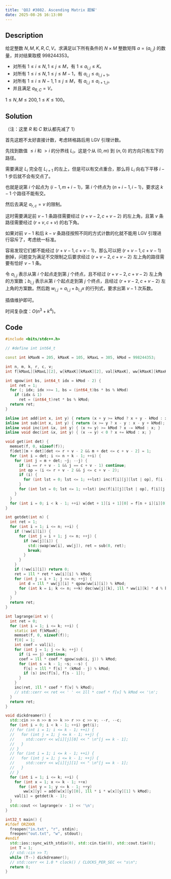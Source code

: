 ```yaml
---
title: 'QOJ #3082. Ascending Matrix 题解'
date: 2025-08-26 16:13:00
---
```


## Description

给定整数 $N, M, K, R, C, V$。求满足以下所有条件的 $N \times M$ 整数矩阵 $a = (a_{i,j})$ 的数量，并对结果取模 $998244353$。

- 对所有 $1 \leq i \leq N,\, 1 \leq j \leq M$，有 $1 \leq a_{i,j} \leq K$。
- 对所有 $1 \leq i \leq N,\, 1 \leq j \leq M-1$，有 $a_{i,j} \leq a_{i,j+1}$。
- 对所有 $1 \leq i \leq N-1,\, 1 \leq j \leq M$，有 $a_{i,j} \leq a_{i+1,j}$。
- 并且满足 $a_{R,C} = V$。

$1\leq N,M\leq 200,1\leq K\leq 100$。

## Solution

（注：这里 $R$ 和 $C$ 默认都先减了 $1$）

首先这题不太好直接计数，考虑转格路后用 LGV 引理计数。

先找到数值 $\leq i$ 和 $>i$ 的分界线 $L_i$，这是个从 $(0,m)$ 到 $(n,0)$ 的方向只有左下的路径。

需要满足 $L_i$ 完全在 $L_{i+1}$ 的左上，但是可以有交点重合，那么将 $L_i$ 向右下平移 $i-1$ 步后就不会有交点了。

也就是说第 $i$ 个起点为 $(i-1,m+i-1)$，第 $i$ 个终点为 $(n+i-1,i-1)$，要求这 $k-1$ 个路径不能有交。

然后去满足 $a_{r,c}=v$ 的限制。

这时需要满足前 $v-1$ 条路径需要经过 $(r+v-2,c+v-2)$ 的左上角，且第 $v$ 条路径需要经过 $(r+v,c+v)$ 的右下角。

如果对前 $v-1$ 和后 $k-v$ 条路径按照不同的方式计数的化就不能用 LGV 引理进行容斥了，考虑统一标准。

容易发现它们都不能经过 $(r+v-1,c+v-1)$，那么可以把 $(r+v-1,c+v-1)$ 删掉，问题变为满足不交限制之后要求经过 $(r+v-2,c+v-2)$ 左上角的路径需要有恰好 $v-1$ 条。

令 $a_{i,j}$ 表示从第 $i$ 个起点走到第 $j$ 个终点，且不经过 $(r+v-2,c+v-2)$ 左上角的方案数；$b_{i,j}$ 表示从第 $i$ 个起点走到第 $j$ 个终点，且经过 $(r+v-2,c+v-2)$ 左上角的方案数。然后跑 $w_{i,j}=a_{i,j}+b_{i,j}x$ 的行列式，要求出第 $v-1$ 次系数。

插值维护即可。

时间复杂度：$O(n^3+k^4)$。

## Code

```cpp
#include <bits/stdc++.h>

// #define int int64_t

const int kMaxN = 205, kMaxK = 105, kMaxL = 305, kMod = 998244353;

int n, m, k, r, c, v;
int f[kMaxL][kMaxL][2], w[kMaxK][kMaxK][2], val[kMaxK], ww[kMaxK][kMaxK];

int qpow(int bs, int64_t idx = kMod - 2) {
  int ret = 1;
  for (; idx; idx >>= 1, bs = (int64_t)bs * bs % kMod)
    if (idx & 1)
      ret = (int64_t)ret * bs % kMod;
  return ret;
}

inline int add(int x, int y) { return (x + y >= kMod ? x + y - kMod : x + y); }
inline int sub(int x, int y) { return (x >= y ? x - y : x - y + kMod); }
inline void inc(int &x, int y) { (x += y) >= kMod ? x -= kMod : x; }
inline void dec(int &x, int y) { (x -= y) < 0 ? x += kMod : x; }

void get(int det) {
  memset(f, 0, sizeof(f));
  f[det][m + det][det <= r + v - 2 && m + det <= c + v - 2] = 1;
  for (int i = det; i <= n + k - 1; ++i) {
    for (int j = m + det; ~j; --j) {
      if (i == r + v - 1 && j == c + v - 1) continue;
      int op = (i <= r + v - 2 && j <= c + v - 2);
      if (i) {
        for (int lst = 0; lst <= 1; ++lst) inc(f[i][j][lst | op], f[i - 1][j][lst]);
      }
      for (int lst = 0; lst <= 1; ++lst) inc(f[i][j][lst | op], f[i][j + 1][lst]);
    }
  }
  for (int i = 0; i < k - 1; ++i) w[det + 1][i + 1][0] = f[n + i][i][0], w[det + 1][i + 1][1] = f[n + i][i][1];
}

int getdet(int n) {
  int ret = 1;
  for (int i = 1; i <= n; ++i) {
    if (!ww[i][i]) {
      for (int j = i + 1; j <= n; ++j) {
        if (ww[j][i]) {
          std::swap(ww[i], ww[j]), ret = sub(0, ret);
          break;
        }
      }
    }
    if (!ww[i][i]) return 0;
    ret = 1ll * ret * ww[i][i] % kMod;
    for (int j = i + 1; j <= n; ++j) {
      int d = 1ll * ww[j][i] * qpow(ww[i][i]) % kMod;
      for (int k = i; k <= n; ++k) dec(ww[j][k], 1ll * ww[i][k] * d % kMod);
    }
  }
  return ret;
}

int lagrange(int v) {
  int ret = 0;
  for (int i = 1; i <= k; ++i) {
    static int f[kMaxK];
    memset(f, 0, sizeof(f));
    f[0] = 1;
    int coef = val[i];
    for (int j = 1; j <= k; ++j) {
      if (i == j) continue;
      coef = 1ll * coef * qpow(sub(i, j)) % kMod;
      for (int s = k - 1; ~s; --s) {
        f[s] = 1ll * f[s] * (kMod - j) % kMod;
        if (s) inc(f[s], f[s - 1]);
      }
    }
    inc(ret, 1ll * coef * f[v] % kMod);
    // std::cerr << ret << ' ' << 1ll * coef * f[v] % kMod << '\n';
  }
  return ret;
}

void dickdreamer() {
  std::cin >> n >> m >> k >> r >> c >> v; --r, --c;
  for (int i = 0; i < k - 1; ++i) get(i);
  // for (int i = 1; i <= k - 1; ++i) {
  //   for (int j = 1; j <= k - 1; ++j) {
  //     std::cerr << w[i][j][0] << " \n"[j == k - 1];
  //   }
  // }
  // for (int i = 1; i <= k - 1; ++i) {
  //   for (int j = 1; j <= k - 1; ++j) {
  //     std::cerr << w[i][j][1] << " \n"[j == k - 1];
  //   }
  // }
  for (int i = 1; i <= k; ++i) {
    for (int x = 1; x <= k - 1; ++x)
      for (int y = 1; y <= k - 1; ++y)
        ww[x][y] = add(w[x][y][0], 1ll * i * w[x][y][1] % kMod);
    val[i] = getdet(k - 1);
  }
  std::cout << lagrange(v - 1) << '\n';
}

int32_t main() {
#ifdef ORZXKR
  freopen("in.txt", "r", stdin);
  freopen("out.txt", "w", stdout);
#endif
  std::ios::sync_with_stdio(0), std::cin.tie(0), std::cout.tie(0);
  int T = 1;
  // std::cin >> T;
  while (T--) dickdreamer();
  // std::cerr << 1.0 * clock() / CLOCKS_PER_SEC << "s\n";
  return 0;
}
```